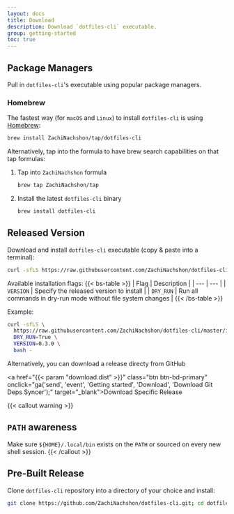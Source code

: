 ```yaml
---
layout: docs
title: Download
description: Download `dotfiles-cli` executable.
group: getting-started
toc: true
---
```


## Package Managers

Pull in `dotfiles-cli`'s executable using popular package managers.

### Homebrew

The fastest way (for `macOS` and `Linux`) to install `dotfiles-cli` is using [Homebrew](https://brew.sh/):

```bash
brew install ZachiNachshon/tap/dotfiles-cli
```

Alternatively, tap into the formula to have brew search capabilities on that tap formulas:

1. Tap into `ZachiNachshon` formula

    ```bash
    brew tap ZachiNachshon/tap
    ```

1. Install the latest `dotfiles-cli` binary

    ```bash
    brew install dotfiles-cli
    ```

## Released Version

Download and install `dotfiles-cli` executable (copy & paste into a terminal):

```bash
curl -sfLS https://raw.githubusercontent.com/ZachiNachshon/dotfiles-cli/master/install.sh | bash -
```

Available installation flags:
{{< bs-table >}}
| Flag | Description |
| --- | --- |
| `VERSION` | Specify the released version to install |
| `DRY_RUN` | Run all commands in dry-run mode without file system changes |
{{< /bs-table >}}

Example:

```bash
curl -sfLS \
  https://raw.githubusercontent.com/ZachiNachshon/dotfiles-cli/master/install.sh | \
  DRY_RUN=True \
  VERSION=0.3.0 \
  bash -
```

Alternatively, you can download a release directy from GitHub

<a href="{{< param "download.dist" >}}" class="btn btn-bd-primary" onclick="ga('send', 'event', 'Getting started', 'Download', 'Download Git Deps Syncer');" target="_blank">Download Specific Release</a>

{{< callout warning >}}
## `PATH` awareness

Make sure `${HOME}/.local/bin` exists on the `PATH` or sourced on every new shell session.
{{< /callout >}}

## Pre-Built Release

Clone `dotfiles-cli` repository into a directory of your choice and install:

```bash
git clone https://github.com/ZachiNachshon/dotfiles-cli.git; cd dotfiles-cli; make install_from_respository

```
